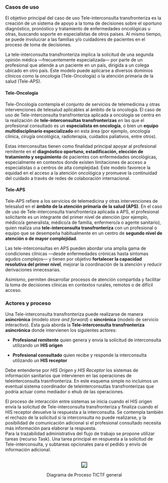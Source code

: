 ### Casos de uso

El objetivo principal del caso de uso Tele-interconsulta transfronteriza es la creación de un sistema de apoyo a la toma de decisiones sobre el oportuno diagnóstico, pronóstico y tratamiento de enfermedades oncológicas u otras, buscando soporte en especialistas de otros países. Al mismo tiempo, se puede involucrar a las familias y/o cuidadores de pacientes en el proceso de toma de decisiones.

La tele-interconsulta transfronteriza implica la solicitud de una segunda opinión médica —frecuentemente especializada— por parte de un profesional que atiende a un paciente en un país, dirigida a un colega ubicado en otro país. Este modelo puede aplicarse a diversos dominios clínicos como la oncología (Tele-Oncología) o la atención primaria de la salud (Tele-APS).

#### Tele-Oncología

Tele-Oncología contempla el conjunto de servicios de telemedicina y otras intervenciones de telesalud aplicables al ámbito de la oncología. El caso de uso de Tele-interconsulta transfronteriza aplicada a oncología se centra en la realización de **tele-interconsultas transfronterizas** en las que el profesional consultado es un **especialista en oncología**, o bien un **equipo multidisciplinario especializado** en esta área (por ejemplo, oncología clínica, cirugía oncológica, radioterapia, cuidados paliativos, entre otros). 

Estas interconsultas tienen como finalidad principal apoyar al profesional remitente en el **diagnóstico oportuno, estadificación, elección de tratamiento y seguimiento** de pacientes con enfermedades oncológicas, especialmente en contextos donde existen limitaciones de acceso a especialistas o a centros de alta complejidad. Este modelo favorece la equidad en el acceso a la atención oncológica y promueve la continuidad del cuidado a través de redes de colaboración internacional.

#### Tele-APS

Tele-APS refiere a los servicios de telemedicina y otras intervenciones de telesalud en el **ámbito de la atención primaria de la salud (APS)**. En el caso de uso de Tele-interconsulta transfronteriza aplicada a APS, el profesional solicitante es un integrante del primer nivel de atención (por ejemplo, médico/a generalista, médico/a de familia, enfermero/a o agente sanitario), quien realiza una **tele-interconsulta transfronteriza** con un profesional o equipo que se desempeña habitualmente en un centro de **segundo nivel de atención o de mayor complejidad**. 

Las tele-interconsultas en APS pueden abordar una amplia gama de condiciones clínicas —desde enfermedades crónicas hasta síntomas agudos complejos— y tienen por objetivo **fortalecer la capacidad resolutiva del primer nivel**, mejorar la coordinación de la atención y reducir derivaciones innecesarias. 

Asimismo, permiten desarrollar procesos de atención compartida y facilitar la toma de decisiones clínicas en contextos rurales, remotos o de difícil acceso.

### Actores y proceso
Una Tele-interconsulta transfronteriza puede realizarse de manera **asincrónica** (modelo _store and forward_) o **sincrónica** (modelo de servicio interactivo). 
Esta guía aborda la **Tele-interconsulta transfronteriza asincrónica** donde intervienen los siguientes actores:

 * **Profesional remitente** quien genera y envía la solicitud de interconsulta utilizando un **HIS origen**

 * **Profesional consultado** quien recibe y responde la interconsulta utilizando un **HIS receptor**

Debe entenderse por *HIS Origen* y *HIS Receptor* los sistemas de información sanitarios que intervienen en las operaciones de teleinterconsulta trasnfronteriza.
En este esquema simple no incluimos un eventual sistema coordinador de teleinterconsutlas transfronterizas que podría actuar como mediador o ehub de las operaciones.

El proceso de interacción entre sistemas se inicia cuando el HIS origen envía la solicitud de Tele-interconsulta transfronteriza y finaliza cuando el HIS receptor devuelve la respuesta a la interconsulta. Se contempla también el rechazo de la solicitud si la interconsulta no puede realizarse, y la posibilidad de comunicación adicional si el profesional consultado necesita más información para elaborar la respuesta.  
Para la trazabilidad administrativa del flujo de trabajo se propone utilizar tareas (recurso Task). Una tarea principal en respuesta a la solicitud de Tele-interconsulta, y subtareas opcionales para el pedido y envío de información adicional.

<br>
<div align="center" >
  <img  style="border: 1px solid; color: black;" src="TICTFproc.png"> 
  <p>Diagrama de Proceso TICTF general</p>
</div>
<br>